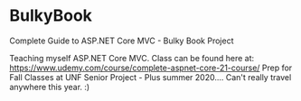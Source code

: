 # BulkyBook
Complete Guide to ASP.NET Core MVC - Bulky Book Project

Teaching myself ASP.NET Core MVC. Class can be found here at: https://www.udemy.com/course/complete-aspnet-core-21-course/
Prep for Fall Classes at UNF Senior Project - Plus summer 2020.... Can't really travel anywhere this year. :)
